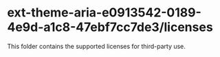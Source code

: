 # ext-theme-aria-e0913542-0189-4e9d-a1c8-47ebf7cc7de3/licenses

This folder contains the supported licenses for third-party use.
